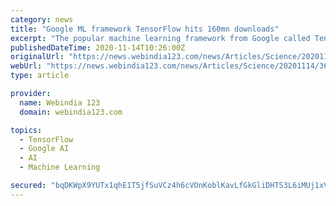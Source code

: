 ```yaml
---
category: news
title: "Google ML framework TensorFlow hits 160mn downloads"
excerpt: "The popular machine learning framework from Google called TensorFlow has become the most popular machine learning library in the world, with over 160 million downloads. Five years ago, Google open ..."
publishedDateTime: 2020-11-14T10:26:00Z
originalUrl: "https://news.webindia123.com/news/Articles/Science/20201114/3658142.html"
webUrl: "https://news.webindia123.com/news/Articles/Science/20201114/3658142.html"
type: article

provider:
  name: Webindia 123
  domain: webindia123.com

topics:
  - TensorFlow
  - Google AI
  - AI
  - Machine Learning

secured: "bqDKWpX9YUTx1qhE1T5jfSuVCz4h6cVOnKoblKavLfGkGliDHTS3L6iMUj1xV9O9CVw01bF8ARofVw8chl8K6nqz6ouXJ6+v9g5ZyqxdxKZwgGmHSDL1VG0DIh5rnoONNp65WO+3GDOePpyp82Xmpkj1r8Rbn8sowccrq4ywfZ1hnhypyCRSFNRuk/LEbBafXcgthZ0HtWMcdbCws7BmSee0rTgDdlrFPGpDFYYUK/+3kne1gJYVx0ybx46L0ExW8F/A/lrtxZdFV3RYu5ZZA2CFknI9pe1m1ypTXnSmR540hYcXrzoVxghHzzqR6IQd7eMQM+hXh19lXD5KVnozKV+O4cr9bYOHdF7EdFyyiAM=;CSb+fVawPjdsDNhWskwoBA=="
---
```


